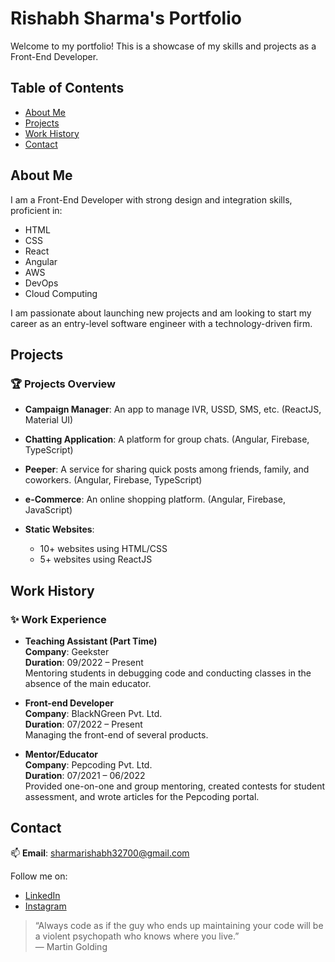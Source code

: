 # Rishabh Sharma's Portfolio

Welcome to my portfolio! This is a showcase of my skills and projects as a Front-End Developer.

## Table of Contents

- [About Me](#about-me)
- [Projects](#projects)
- [Work History](#work-history)
- [Contact](#contact)

## About Me

I am a Front-End Developer with strong design and integration skills, proficient in:
- HTML
- CSS
- React
- Angular
- AWS
- DevOps
- Cloud Computing

I am passionate about launching new projects and am looking to start my career as an entry-level software engineer with a technology-driven firm.

## Projects

### 🏆 Projects Overview

- **Campaign Manager**: An app to manage IVR, USSD, SMS, etc. (ReactJS, Material UI)
  
- **Chatting Application**: A platform for group chats. (Angular, Firebase, TypeScript)
  
- **Peeper**: A service for sharing quick posts among friends, family, and coworkers. (Angular, Firebase, TypeScript)
  
- **e-Commerce**: An online shopping platform. (Angular, Firebase, JavaScript)
  
- **Static Websites**: 
  - 10+ websites using HTML/CSS
  - 5+ websites using ReactJS

## Work History

### ✨ Work Experience

- **Teaching Assistant (Part Time)**  
  **Company**: Geekster  
  **Duration**: 09/2022 – Present  
  Mentoring students in debugging code and conducting classes in the absence of the main educator.

- **Front-end Developer**  
  **Company**: BlackNGreen Pvt. Ltd.  
  **Duration**: 07/2022 – Present  
  Managing the front-end of several products.

- **Mentor/Educator**  
  **Company**: Pepcoding Pvt. Ltd.  
  **Duration**: 07/2021 – 06/2022  
  Provided one-on-one and group mentoring, created contests for student assessment, and wrote articles for the Pepcoding portal.

## Contact

📫 **Email**: [sharmarishabh32700@gmail.com](mailto:sharmarishabh32700@gmail.com)

Follow me on:
- [LinkedIn](https://linkedin.com/in/Rishabh-Sharma-7b6a351b1)
- [Instagram](https://instagram.com/Rishabh_foox_)

> “Always code as if the guy who ends up maintaining your code will be a violent psychopath who knows where you live.”  
> — Martin Golding
